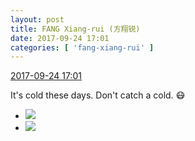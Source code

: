 ```yaml
---
layout: post
title: FANG Xiang-rui (方翔锐)
date: 2017-09-24 17:01
categories: [ 'fang-xiang-rui' ]
---
```


<div class="weibo-info">
  <a href="http://weibo.com/6117583008/Fnj5XexxB">2017-09-24 17:01</a>
</div>

It's cold these days. Don't catch a cold. :mask:

<!-- more -->

<ul class="weibo-pic-list-1">
  <li class="weibo-pic">
    <a href="https://wx2.sinaimg.cn/mw690/006G0KNGgy1fjurczsnoaj30qo0zjqc6.jpg"><img src="https://wx2.sinaimg.cn/thumb150/006G0KNGgy1fjurczsnoaj30qo0zjqc6.jpg" /></a>
  </li>
  <li class="weibo-pic">
    <a href="https://wx2.sinaimg.cn/mw690/006G0KNGgy1fjurcyf6osj30qo0zjk0j.jpg"><img src="https://wx2.sinaimg.cn/thumb150/006G0KNGgy1fjurcyf6osj30qo0zjk0j.jpg" /></a>
  </li>
</ul>
